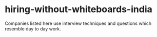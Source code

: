 # hiring-without-whiteboards-india
Companies listed here use interview techniques and questions which resemble day to day work.
